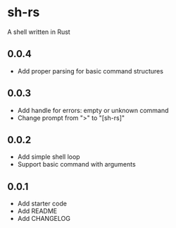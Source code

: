 # sh-rs

A shell written in Rust

## 0.0.4

- Add proper parsing for basic command structures

## 0.0.3

- Add handle for errors: empty or unknown command
- Change prompt from ">" to "[sh-rs]"

## 0.0.2

- Add simple shell loop
- Support basic command with arguments

## 0.0.1

- Add starter code
- Add README
- Add CHANGELOG
